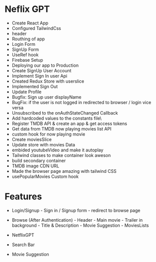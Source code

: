 # Neflix GPT
 - Create React App
 - Configured TailwindCss
 - header
 - Routhing of app
 - Login Form
 - SignUp Form
 - UseRef hook
 - Firebase Setup
 - Deploying our app to Production
 - Create SignUp User Account 
 - Implement Sign In user Api
 - Created Redux Store with userslice 
 - Implemented Sign Out 
 - Update Profile
  - Bugfix: Sign up user displayName 
  - BugFix: if the user is not logged in redirected to browser / login vice versa
  - Unsubscribed to the onAuthStateChanged Callback
  - Add hardcoded values to the constants file\
  - Register TMDB API & create an app & get access tokens
  - Get data from TMDB now playing movies list API
  - custom hook for now playing movie
  - Create moviesSlice
  - Update store with movies Data
  - embided youtubeVideo and make it autoplay
  - Tailwind classes to make container look aweson
  - build secondary container
  - TMDB image CDN URL
  - Made the browser page amazing with tailwind CSS
  - usePopularMovies Custom hook

# Features
- Login/Signup
        - Sign in / Signup form
        - redirect to browse page 
 - Browse (After Authentication)
        - Header
        - Main movie
        - Trailer in background
        - Title & Description
        - Movie Suggestion
        - MoviesLists

 - NetflixGPT
  - Search Bar
  - Movie Suggestion